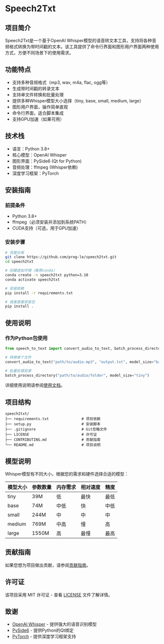 # Speech2Txt

## 项目简介
Speech2Txt是一个基于OpenAI Whisper模型的语音转文本工具，支持将各种音频格式转换为带时间戳的文本。该工具提供了命令行界面和图形用户界面两种使用方式，方便不同场景下的使用需求。

## 功能特点
- 支持多种音频格式（mp3, wav, m4a, flac, ogg等）
- 生成带时间戳的转录文本
- 支持单文件转换和批量处理
- 提供多种Whisper模型大小选择（tiny, base, small, medium, large）
- 图形用户界面，操作简单直观
- 命令行界面，适合脚本集成
- 支持GPU加速（如果可用）

## 技术栈
- 语言：Python 3.8+
- 核心模型：OpenAI Whisper
- 图形界面：PySide6 (Qt for Python)
- 音频处理：ffmpeg (Whisper依赖)
- 深度学习框架：PyTorch

## 安装指南

### 前提条件
- Python 3.8+
- ffmpeg（必须安装并添加到系统PATH）
- CUDA支持（可选，用于GPU加速）

### 安装步骤

```bash
# 克隆仓库
git clone https://github.com/prog-le/speech2txt.git
cd speech2txt

# 创建虚拟环境（推荐conda）
conda create -n speech2txt python=3.10
conda activate speech2txt

# 安装依赖
pip install -r requirements.txt

# 或者直接安装包
pip install .
```

## 使用说明

### 作为Python包使用

```python
from speech_to_text import convert_audio_to_text, batch_process_directory

# 转换单个文件
convert_audio_to_text("path/to/audio.mp3", "output.txt", model_size="base")

# 批量处理目录
batch_process_directory("path/to/audio/folder", model_size="tiny")
```

详细使用说明请参阅[使用文档](docs/usage.md)。

## 项目结构
```
speech2txt/
├── requirements.txt               # 项目依赖
├── setup.py                       # 安装脚本
├── .gitignore                     # Git忽略文件
├── LICENSE                        # 许可证
├── CONTRIBUTING.md                # 贡献指南
└── README.md                      # 项目说明
```

## 模型说明
Whisper模型有不同大小，根据您的需求和硬件选择合适的模型：

| 模型大小 | 参数数量 | 内存需求 | 相对速度 | 精度 |
|---------|---------|---------|---------|------|
| tiny    | 39M     | 低      | 最快    | 最低 |
| base    | 74M     | 中低    | 快      | 中低 |
| small   | 244M    | 中      | 中      | 中   |
| medium  | 769M    | 中高    | 慢      | 高   |
| large   | 1550M   | 高      | 最慢    | 最高 |

## 贡献指南
如果您想为项目做出贡献，请参阅[贡献指南](CONTRIBUTING.md)。

## 许可证
该项目采用 MIT 许可证 - 查看 [LICENSE](LICENSE) 文件了解详情。

## 致谢
- [OpenAI Whisper](https://github.com/openai/whisper) - 提供强大的语音识别模型
- [PySide6](https://wiki.qt.io/Qt_for_Python) - 提供Python的Qt绑定
- [PyTorch](https://pytorch.org/) - 提供深度学习框架支持 